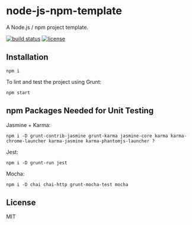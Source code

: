 # node-js-npm-template
A Node.js / npm project template.

[![build status](https://secure.travis-ci.org/tom-weatherhead/node-js-npm-template.svg)](http://travis-ci.org/tom-weatherhead/node-js-npm-template)
[![license](https://img.shields.io/github/license/mashape/apistatus.svg)](https://github.com/tom-weatherhead/node-js-npm-template/blob/master/LICENSE)

## Installation

```
npm i
```

To lint and test the project using Grunt:

```
npm start
```

## npm Packages Needed for Unit Testing

Jasmine + Karma:

```
npm i -D grunt-contrib-jasmine grunt-karma jasmine-core karma karma-chrome-launcher karma-jasmine karma-phantomjs-launcher ?
```

Jest:

```
npm i -D grunt-run jest
```

Mocha:

```
npm i -D chai chai-http grunt-mocha-test mocha
```

## License
MIT
